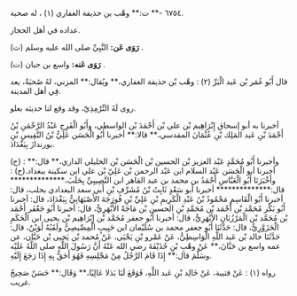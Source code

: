 ٦٧٥٤ -** ت:** وهْب بن حذيفة الغفاري (١) ، له صحبة.

عداده في أهل الحجاز.

**رَوَى عَن:** النَّبِيِّ صلى الله عليه وسلم (ت) .

**رَوَى عَنه:** واسع بن حبان (ت) .

قال أَبُو عُمَر بْن عَبد الْبَرِّ (٢) : وهْب بْن حذيفة الغفاري،** ويُقال:** المزني، لهُ صُحبَةٌ، يعد فِي أهل المدينة.

روى لَهُ التِّرْمِذِيّ، وقد وقع لنا حديثه بعلو.

أخبرنا به أبو إسحاق إِبْرَاهِيم بْن علي بْن أَحْمَدَ بْن الواسطي، وأَبُو الْفَرِجِ عَبْدُ الرَّحْمَنِ بْنُ أَحْمَدَ بْنِ عَبد المَلِك بْنِ عُثْمَانَ المقدسي،** قالا:** أخبرنا أَبُو الْحَسَن عَلِيُّ بْنُ النَّفِيسِ بْنِ بورندازَ بِبَغْدَادَ.

(ح) : وأخبرنا أَبُو مُحَمَّدٍ عَبْد العزيز بْن الحسين بْن الْحَسَن بْن الخليلي الداري،** قال:** أخبرنا أبو الْحَسَن عَبْد السلام ابن عَبْد الرحمن بْن عَلِيّ بْن علي ابن سكينة ببغداد.(ح) : وأَخْبَرَنَا أَبُو الْعَبَّاسِ أَحْمَدُ بن محمد بن عبد القاهر ابن النَّصِيبِيِّ بِحَلَبَ،************** قال:************** أخبرنا أبو سَعْدٍ ثَابِتُ بْنُ مُشَرِّفِ بْنِ أَبي سعد البغدادي بحلب، قال: أخبرنا أَبُو الْقَاسِمِ مَحْمُودُ بْنُ عَبْدِ الْكَرِيمِ بْنِ عَلِيِّ بْنِ فُورَجَةَ الأَصْبَهَانِيُّ بِبَغْدَادَ، قال: أخبرنا أَبُو بَكْر مُحَمَّد بْن أَحْمَد بْن مُحَمَّدِ بْنِ الحسين بْن مَاجَهْ الأَبْهَرِيُّ، قال: أخبرنا أَبُو جَعْفَر أَحْمَد بْن مُحَمَّد بْن الْمَرْزُبَانِ الأَبْهَرِيُّ، قال: أخبرنا أَبُو جعفر مُحَمَّد بْن إِبْرَاهِيم بْن يحيى ابن الْحَكَمِ الْحَزَوَّرِيُّ، قال: حَدَّثَنَا أَبُو جعفر محمد بن سُلَيْمان ابن حَبِيبٍ الْمِصِّيصِيُّ ولَقَبُهُ لُوَيْنٌ، قال: حَدَّثَنَا خالد بْن عَبد اللَّهِ الْوَاسِطِيُّ، عَنْ عَمْرو بْنِ يَحْيَى، عَنْ مُحمد بْن يَحيى بْن حَبَّان، عن عمه واسع بن حَبَّانَ،** عَنْ وهْبِ بْنِ حُذَيْفَةَ رضي الله عَنْهُ أَنَّ رَسُولَ اللَّهِ صلى اللَّهُ عَلَيْه وسَلَّمَ قال:** إِذَا قَامَ الرَّجُلُ مِنْ مَجْلِسِهِ فَهُوَ أَحَقُّ بِهِ إِذَا رَجَعَ إِلَيْهِ.

رواه (١) : عَنْ قتيبة، عَنْ خَالِد بْنِ عَبد اللَّهِ، فَوَقَعَ لَنَا بَدَلا عَالِيًا،** وَقَال:** حَسَنٌ صَحِيحٌ غريب.